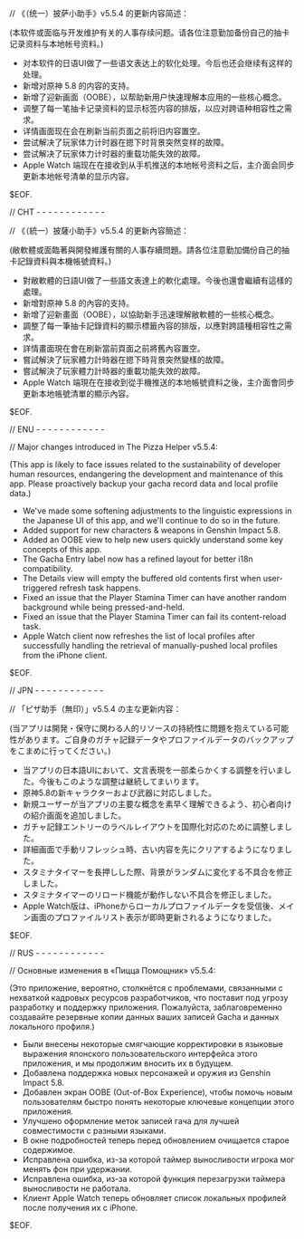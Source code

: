 // 《（统一）披萨小助手》v5.5.4 的更新内容简述：

(本软件或面临与开发维护有关的人事存续问题。请各位注意勤加备份自己的抽卡记录资料与本地帐号资料。)

- 对本软件的日语UI做了一些语文表达上的软化处理。今后也还会继续有这样的处理。
- 新增对原神 5.8 的内容的支持。
- 新增了迎新画面（OOBE），以帮助新用户快速理解本应用的一些核心概念。
- 调整了每一笔抽卡记录资料的显示标签内容的排版，以应对跨语种相容性之需求。
- 详情画面现在会在刷新当前页面之前将旧内容置空。
- 尝试解决了玩家体力计时器在摁下时背景突然变样的故障。
- 尝试解决了玩家体力计时器的重载功能失效的故障。
- Apple Watch 端现在在接收到从手机推送的本地帐号资料之后，主介面会同步更新本地帐号清单的显示内容。

$EOF.

// CHT - - - - - - - - - - - -

// 《（統一）披薩小助手》v5.5.4 的更新內容簡述：

(敝軟體或面臨著與開發維護有關的人事存續問題。請各位注意勤加備份自己的抽卡記錄資料與本機帳號資料。)

- 對敝軟體的日語UI做了一些語文表達上的軟化處理。今後也還會繼續有這樣的處理。
- 新增對原神 5.8 的內容的支持。
- 新增了迎新畫面（OOBE），以協助新手迅速理解敝軟體的一些核心概念。
- 調整了每一筆抽卡記錄資料的顯示標籤內容的排版，以應對跨語種相容性之需求。
- 詳情畫面現在會在刷新當前頁面之前將舊內容置空。
- 嘗試解決了玩家體力計時器在摁下時背景突然變樣的故障。
- 嘗試解決了玩家體力計時器的重載功能失效的故障。
- Apple Watch 端現在在接收到從手機推送的本地帳號資料之後，主介面會同步更新本地帳號清單的顯示內容。

$EOF.

// ENU - - - - - - - - - - - -

// Major changes introduced in The Pizza Helper v5.5.4:

(This app is likely to face issues related to the sustainability of developer human resources, endangering the development and maintenance of this app. Please proactively backup your gacha record data and local profile data.)

- We've made some softening adjustments to the linguistic expressions in the Japanese UI of this app, and we'll continue to do so in the future.
- Added support for new characters & weapons in Genshin Impact 5.8.
- Added an OOBE view to help new users quickly understand some key concepts of this app.
- The Gacha Entry label now has a refined layout for better i18n compatibility.
- The Details view will empty the buffered old contents first when user-triggered refresh task happens.
- Fixed an issue that the Player Stamina Timer can have another random background while being pressed-and-held.
- Fixed an issue that the Player Stamina Timer can fail its content-reload task.
- Apple Watch client now refreshes the list of local profiles after successfully handling the retrieval of manually-pushed local profiles from the iPhone client.

$EOF.

// JPN - - - - - - - - - - - -

// 「ピザ助手（無印）」v5.5.4 の主な更新内容：

(当アプリは開発・保守に関わる人的リソースの持続性に問題を抱えている可能性があります。ご自身のガチャ記録データやプロファイルデータのバックアップをこまめに行ってください。)

- 当アプリの日本語UIにおいて、文言表現を一部柔らかくする調整を行いました。今後もこのような調整は継続してまいります。
- 原神5.8の新キャラクターおよび武器に対応しました。
- 新規ユーザーが当アプリの主要な概念を素早く理解できるよう、初心者向けの紹介画面を追加しました。
- ガチャ記録エントリーのラベルレイアウトを国際化対応のために調整しました。
- 詳細画面で手動リフレッシュ時、古い内容を先にクリアするようになりました。
- スタミナタイマーを長押しした際、背景がランダムに変化する不具合を修正しました。
- スタミナタイマーのリロード機能が動作しない不具合を修正しました。
- Apple Watch版は、iPhoneからローカルプロファイルデータを受信後、メイン画面のプロファイルリスト表示が即時更新されるようになりました。

$EOF.

// RUS - - - - - - - - - - - -

// Основные изменения в «Пицца Помощник» v5.5.4:

(Это приложение, вероятно, столкнётся с проблемами, связанными с нехваткой кадровых ресурсов разработчиков, что поставит под угрозу разработку и поддержку приложения. Пожалуйста, заблаговременно создавайте резервные копии данных ваших записей Gacha и данных локального профиля.)

- Были внесены некоторые смягчающие корректировки в языковые выражения японского пользовательского интерфейса этого приложения, и мы продолжим вносить их в будущем.
- Добавлена поддержка новых персонажей и оружия из Genshin Impact 5.8.
- Добавлен экран OOBE (Out-of-Box Experience), чтобы помочь новым пользователям быстро понять некоторые ключевые концепции этого приложения.
- Улучшено оформление меток записей гача для лучшей совместимости с разными языками.
- В окне подробностей теперь перед обновлением очищается старое содержимое.
- Исправлена ошибка, из-за которой таймер выносливости игрока мог менять фон при удержании.
- Исправлена ошибка, из-за которой функция перезагрузки таймера выносливости не работала.
- Клиент Apple Watch теперь обновляет список локальных профилей после получения их с iPhone.

$EOF.
